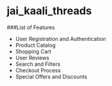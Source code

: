 # jai_kaali_threads

###List of Features
- User Registration and Authentication
- Product Catalog
- Shopping Cart
- User Reviews
- Search and Filters
- Checkout Process
- Special Offers and Discounts
